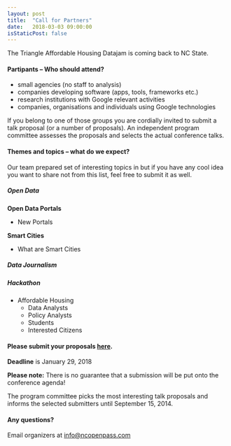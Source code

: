 ```yaml
---
layout: post
title:  "Call for Partners"
date:   2018-03-03 09:00:00
isStaticPost: false
---
```


The Triangle Affordable Housing Datajam is coming back to NC State.

#### Partipants – Who should attend?

* small agencies (no staff to analysis)
* companies developing software (apps, tools, frameworks etc.)
* research institutions with Google relevant activities
* companies, organisations and individuals using Google technologies

If you belong to one of those groups you are cordially invited to submit a talk proposal (or a number of proposals). An independent program committee assesses the proposals and selects the actual conference talks.<br/>

#### Themes and topics – what do we expect?
Our team prepared set of interesting topics in but if you have any cool idea you want to share not from this list, feel free to submit it as well.

##### Open Data

__Open Data Portals__

* New Portals

__Smart Cities__

* What are Smart Cities

##### Data Journalism

##### Hackathon

* Affordable Housing
  * Data Analysts
  * Policy Analysts
  * Students
  * Interested Citizens

#### Please submit your proposals [here](http://bit.ly/dfua-c4p).
__Deadline__ is January 29, 2018

__Please note:__ There is no guarantee that a submission will be put onto the conference agenda!<br/>

The program committee picks the most interesting talk proposals and informs the selected submitters until September 15, 2014.<br/>

#### Any questions? 
Email organizers at [info@ncopenpass.com](mailto:info@ncopenpass.com)